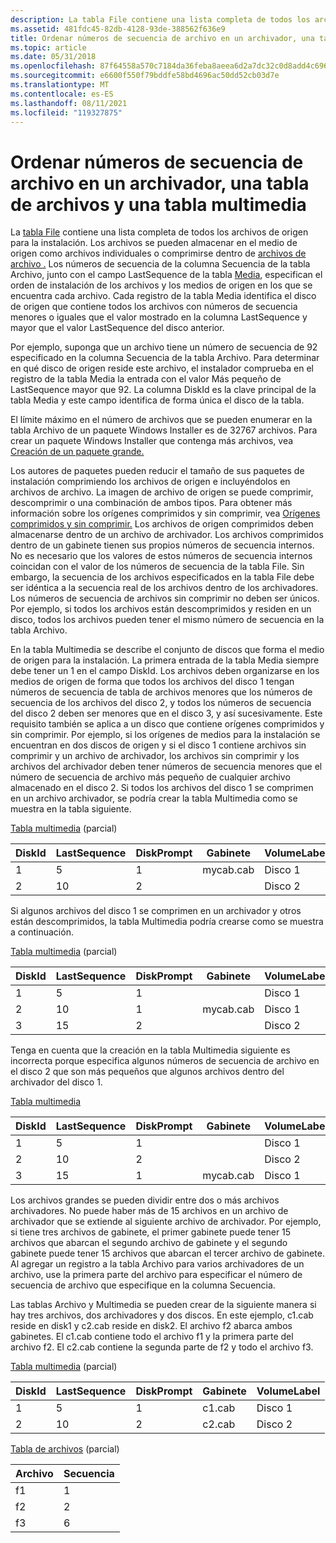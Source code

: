 ```yaml
---
description: La tabla File contiene una lista completa de todos los archivos de origen para la instalación.
ms.assetid: 481fdc45-82db-4128-93de-388562f636e9
title: Ordenar números de secuencia de archivo en un archivador, una tabla de archivos y una tabla multimedia
ms.topic: article
ms.date: 05/31/2018
ms.openlocfilehash: 87f64558a570c7184da36feba8aeea6d2a7dc32c0d8add4c6963dece131c4849
ms.sourcegitcommit: e6600f550f79bddfe58bd4696ac50dd52cb03d7e
ms.translationtype: MT
ms.contentlocale: es-ES
ms.lasthandoff: 08/11/2021
ms.locfileid: "119327875"
---
```

# <a name="ordering-file-sequence-numbers-in-a-cabinet-file-table-and-media-table"></a>Ordenar números de secuencia de archivo en un archivador, una tabla de archivos y una tabla multimedia

La [tabla File](file-table.md) contiene una lista completa de todos los archivos de origen para la instalación. Los archivos se pueden almacenar en el medio de origen como archivos individuales o comprimirse dentro de [archivos de archivo .](cabinet-files.md) Los números de secuencia de la columna Secuencia de la tabla Archivo, junto con el campo LastSequence de la tabla [Media](media-table.md), especifican el orden de instalación de los archivos y los medios de origen en los que se encuentra cada archivo. Cada registro de la tabla Media identifica el disco de origen que contiene todos los archivos con números de secuencia menores o iguales que el valor mostrado en la columna LastSequence y mayor que el valor LastSequence del disco anterior.

Por ejemplo, suponga que un archivo tiene un número de secuencia de 92 especificado en la columna Secuencia de la tabla Archivo. Para determinar en qué disco de origen reside este archivo, el instalador comprueba en el registro de la tabla Media la entrada con el valor Más pequeño de LastSequence mayor que 92. La columna DiskId es la clave principal de la tabla Media y este campo identifica de forma única el disco de la tabla.

El límite máximo en el número de archivos que se pueden enumerar en la tabla Archivo de un paquete Windows Installer es de 32767 archivos. Para crear un paquete Windows Installer que contenga más archivos, vea [Creación de un paquete grande.](authoring-a-large-package.md)

Los autores de paquetes pueden reducir el tamaño de sus paquetes de instalación comprimiendo los archivos de origen e incluyéndolos en archivos de archivo. La imagen de archivo de origen se puede comprimir, descomprimir o una combinación de ambos tipos. Para obtener más información sobre los orígenes comprimidos y sin comprimir, vea [Orígenes comprimidos y sin comprimir.](compressed-and-uncompressed-sources.md) Los archivos de origen comprimidos deben almacenarse dentro de un archivo de archivador. Los archivos comprimidos dentro de un gabinete tienen sus propios números de secuencia internos. No es necesario que los valores de estos números de secuencia internos coincidan con el valor de los números de secuencia de la tabla File. Sin embargo, la secuencia de los archivos especificados en la tabla File debe ser idéntica a la secuencia real de los archivos dentro de los archivadores. Los números de secuencia de archivos sin comprimir no deben ser únicos. Por ejemplo, si todos los archivos están descomprimidos y residen en un disco, todos los archivos pueden tener el mismo número de secuencia en la tabla Archivo.

En la tabla Multimedia se describe el conjunto de discos que forma el medio de origen para la instalación. La primera entrada de la tabla Media siempre debe tener un 1 en el campo DiskId. Los archivos deben organizarse en los medios de origen de forma que todos los archivos del disco 1 tengan números de secuencia de tabla de archivos menores que los números de secuencia de los archivos del disco 2, y todos los números de secuencia del disco 2 deben ser menores que en el disco 3, y así sucesivamente. Este requisito también se aplica a un disco que contiene orígenes comprimidos y sin comprimir. Por ejemplo, si los orígenes de medios para la instalación se encuentran en dos discos de origen y si el disco 1 contiene archivos sin comprimir y un archivo de archivador, los archivos sin comprimir y los archivos del archivador deben tener números de secuencia menores que el número de secuencia de archivo más pequeño de cualquier archivo almacenado en el disco 2. Si todos los archivos del disco 1 se comprimen en un archivo archivador, se podría crear la tabla Multimedia como se muestra en la tabla siguiente.

[Tabla multimedia](media-table.md) (parcial)



| DiskId | LastSequence | DiskPrompt | Gabinete   | VolumeLabel |
|--------|--------------|------------|-----------|-------------|
| 1      | 5            | 1          | mycab.cab | Disco 1      |
| 2      | 10           | 2          |           | Disco 2      |



 

Si algunos archivos del disco 1 se comprimen en un archivador y otros están descomprimidos, la tabla Multimedia podría crearse como se muestra a continuación.

[Tabla multimedia](media-table.md) (parcial)



| DiskId | LastSequence | DiskPrompt | Gabinete   | VolumeLabel |
|--------|--------------|------------|-----------|-------------|
| 1      | 5            | 1          |           | Disco 1      |
| 2      | 10           | 1          | mycab.cab | Disco 1      |
| 3      | 15           | 2          |           | Disco 2      |



 

Tenga en cuenta que la creación en la tabla Multimedia siguiente es incorrecta porque especifica algunos números de secuencia de archivo en el disco 2 que son más pequeños que algunos archivos dentro del archivador del disco 1.

[Tabla multimedia](media-table.md)



| DiskId | LastSequence | DiskPrompt | Gabinete   | VolumeLabel |
|--------|--------------|------------|-----------|-------------|
| 1      | 5            | 1          |           | Disco 1      |
| 2      | 10           | 2          |           | Disco 2      |
| 3      | 15           | 1          | mycab.cab | Disco 1      |



 

Los archivos grandes se pueden dividir entre dos o más archivos archivadores. No puede haber más de 15 archivos en un archivo de archivador que se extiende al siguiente archivo de archivador. Por ejemplo, si tiene tres archivos de gabinete, el primer gabinete puede tener 15 archivos que abarcan el segundo archivo de gabinete y el segundo gabinete puede tener 15 archivos que abarcan el tercer archivo de gabinete. Al agregar un registro a la tabla Archivo para varios archivadores de un archivo, use la primera parte del archivo para especificar el número de secuencia de archivo que especifique en la columna Secuencia.

Las tablas Archivo y Multimedia se pueden crear de la siguiente manera si hay tres archivos, dos archivadores y dos discos. En este ejemplo, c1.cab reside en disk1 y c2.cab reside en disk2. El archivo f2 abarca ambos gabinetes. El c1.cab contiene todo el archivo f1 y la primera parte del archivo f2. El c2.cab contiene la segunda parte de f2 y todo el archivo f3.

[Tabla multimedia](media-table.md) (parcial)



| DiskId | LastSequence | DiskPrompt | Gabinete | VolumeLabel |
|--------|--------------|------------|---------|-------------|
| 1      | 5            | 1          | c1.cab  | Disco 1      |
| 2      | 10           | 2          | c2.cab  | Disco 2      |



 

[Tabla de archivos](file-table.md) (parcial)



| Archivo | Secuencia |
|------|----------|
| f1   | 1        |
| f2   | 2        |
| f3   | 6        |



 

 

 



